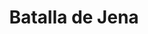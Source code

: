 ﻿---
title: "Batalla de Jena"
permalink: periodes_452.html
layout: periode
dataInici: 1806-10-14
sidebar: periodes
pares:
  - id: 451
    title: "Cuarta Coalición"
    dataInici: "(1806-10-09)"
    dataFi: "(1807-07-09)"

fills:
jocsPrincipals:
  - title: "Jena 20"
    bggId: 34747

  - title: "Iéna 1806"
    bggId: 26372
    dataInici: 
    dataFi: 

jocsEscenaris:
jocsEpoca:
jocsEpocaEscenaris:
---
